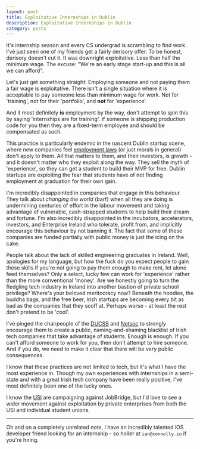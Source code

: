 ```yaml
---
layout: post
title: Exploitative Internships in Dublin
description: Exploitative Internships in Dublin
category: posts
---
```


It's internship season and every CS undergrad is scrambling to find work. I've
just seen one of my friends get a fairly derisory offer. To be honest,
derisory doesn't cut it. It was downright exploitative. Less than half
the minimum wage. The excuse: "We're an early stage start-up and this is all we
can afford".

Let's just get something straight: Employing someone and not paying
them a fair wage is exploitative. There isn't a single situation where it is
acceptable to pay someone less than minimum wage for work. Not for 'training',
not for their 'portfolio', and **not** for 'experience'.

And it most definitely **is** employment by the way, don't attempt to spin
this by saying 'internships are for training'. If someone is shipping production
code for you then they are a fixed-term employee and should be compensated
as such.

This practice is particularly endemic in the nascent Dublin startup scene, where
new companies feel [employment laws](http://www.ictu.ie/internrights/)
(or just morals in general) don't apply to them. All that matters to them,
and their investors, is growth -  and it doesn't matter who they exploit along
the way. They sell the myth of 'experience', so they can get a student to build
their MVP for free. Dublin startups are exploiting the fear that students have
of not finding employment at graduation for their own gain.

I'm incredibly disappointed in companies that engage in this behaviour. They
talk about _changing the world_ (barf) when all they are doing is undermining
centuries of effort in the labour movement and taking advantage of vulnerable,
cash-strapped students to help build their dream and fortune. I'm also
incredibly disappointed in the incubators, accelerators, investors, and
Enterprise Ireland who tolerate, profit from, and implicitly encourage this
behaviour by not banning it. The fact that some of these companies are funded
partially with public money is just the icing on the cake.

People talk about the lack of skilled engineering graduates in Ireland.
Well, apologies for my language, but how the fuck do you expect people to gain
these skills if you're not going to pay them enough to make rent, let alone
feed themselves? Only a select, lucky few can work for 'experience' rather than
the more conventional 'money'.  Are we honestly going to turn the fledgling
tech industry in Ireland into another bastion of private school privilege?
Where's your beloved meritocracy now? Beneath the hoodies, the buddha bags, and
the free beer, Irish startups are becoming every bit as bad as the companies
that they scoff at. Perhaps worse - at least the rest don't pretend
to be 'cool'.

I've pinged the chairpeople of the [DUCSS](http://ducss.ie) and
[Netsoc](http://netsoc.ie) to strongly encourage them to create a public,
naming-and-shaming blacklist of Irish tech companies that take advantage of
students. Enough is enough. If you can't afford someone to work for you,
then don't attempt to hire someone. And if you do, we need to make it clear
that there will be very public consequences.

I know that these practices are not limited to tech, but it's what I have the
most experience in. Though my own experiences with internships in a semi-state
and with a great Irish tech company have been really positive, I've most
definitely been one of the lucky ones.

I know the [USI](http://usi.ie/president/job-bridge-broken/)
are campaigning against JobBridge, but I'd love to see a wider movement
against exploitation by private enterprises from both the USI and individual
student unions.

<hr>

Oh and on a completely unrelated note, I have an incredibly talented iOS
developer friend looking for an internship - so holler at ```ian@connolly.io```
if you're hiring.

